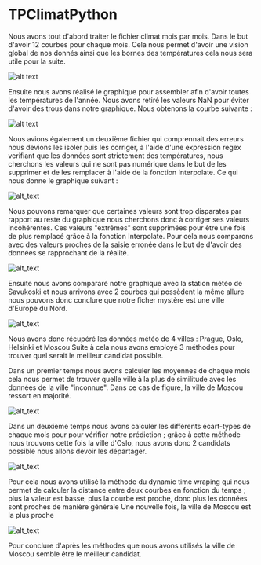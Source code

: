 # TPClimatPython
Nous avons tout d'abord traiter le fichier climat mois par mois. Dans le but d'avoir 12 courbes pour chaque mois. Cela nous permet d'avoir une vision global de nos donnés ainsi que les bornes des températures cela nous sera utile pour la suite.

![alt text](https://cdn.discordapp.com/attachments/382081589234106389/806093813515812874/unknown.png)

Ensuite nous avons réalisé le graphique pour assembler afin d'avoir toutes les températures de l'année. Nous avons retiré les valeurs NaN pour éviter d'avoir des trous dans notre graphique. Nous obtenons la courbe suivante :

![alt text](https://cdn.discordapp.com/attachments/382081589234106389/806095497944236032/unknown.png)

Nous avions également un deuxième fichier qui comprennait des erreurs nous devions les isoler puis les corriger, à l'aide d'une expression regex verifiant que les données sont strictement des températures, nous cherchons les valeurs qui ne sont pas numérique dans le but de les supprimer et de les remplacer à l'aide de la fonction Interpolate. Ce qui nous donne le graphique suivant :

![alt_text](https://cdn.discordapp.com/attachments/382081589234106389/806099964756230155/unknown.png)

Nous pouvons remarquer que certaines valeurs sont trop disparates par rapport au reste du graphique nous cherchons donc à corriger ses valeurs incohérentes.
Ces valeurs "extrêmes" sont supprimées pour être une fois de plus remplacé grâce à la fonction Interpolate.
Pour cela nous comparons avec des valeurs proches de la saisie erronée dans le but de d'avoir des données se rapprochant de la réalité.

![alt_text](https://cdn.discordapp.com/attachments/382081589234106389/806100030326046730/unknown.png)

Ensuite nous avons compararé notre graphique avec la station météo de Savukoski et nous arrivons avec 2 courbes qui possèdent la même allure nous pouvons donc conclure que notre ficher mystère est une ville d'Europe du Nord.

![alt_text](https://cdn.discordapp.com/attachments/382081589234106389/806100279091003402/unknown.png)

Nous avons donc récupéré les données météo de 4 villes : Prague, Oslo, Helsinki et Moscou
Suite à cela nous avons employé 3 méthodes pour trouver quel serait le meilleur candidat possible.

Dans un premier temps nous avons calculer les moyennes de chaque mois cela nous permet de trouver quelle ville à la plus de similitude avec les données de la ville "inconnue".
Dans ce cas de figure, la ville de Moscou ressort en majorité.

![alt_text](https://cdn.discordapp.com/attachments/382081589234106389/806175487432327178/unknown.png)

Dans un deuxième temps nous avons calculer les différents écart-types de chaque mois pour  pour vérifier notre prédiction ; grâce à cette méthode nous trouvons cette fois la ville d'Oslo, nous avons donc 2 candidats possible nous allons devoir les départager.

![alt_text](https://cdn.discordapp.com/attachments/382081589234106389/806175327248318524/unknown.png)

Pour cela nous avons utilisé la méthode du dynamic time wraping qui nous permet de calculer la distance entre deux courbes en fonction du temps ; plus la valeur est basse, plus la courbe est proche, donc plus les données sont proches de manière générale 
Une nouvelle fois, la ville de Moscou est la plus proche

![alt_text](https://cdn.discordapp.com/attachments/382081589234106389/806175593732505630/unknown.png)

Pour conclure d'après les méthodes que nous avons utilisés la ville de Moscou semble être le meilleur candidat.
